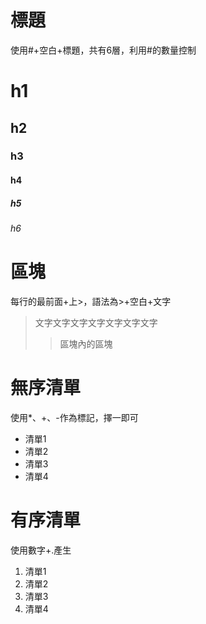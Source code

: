 # 標題
使用#+空白+標題，共有6層，利用#的數量控制
# h1
## h2
### h3
#### h4
##### h5
###### h6

# 區塊
每行的最前面+上>，語法為>+空白+文字
> 文字文字文字文字文字文字文字
> > 區塊內的區塊

# 無序清單
使用*、+、-作為標記，擇一即可
* 清單1
* 清單2
* 清單3
* 清單4

# 有序清單
使用數字+.產生
1. 清單1
3. 清單2
5. 清單3
7. 清單4
